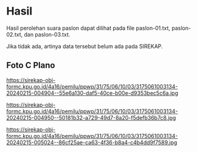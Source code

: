 # Hasil

Hasil perolehan suara paslon dapat dilihat pada file paslon-01.txt, paslon-02.txt, dan paslon-03.txt.

Jika tidak ada, artinya data tersebut belum ada pada SIREKAP.

## Foto C Plano

https://sirekap-obj-formc.kpu.go.id/4a16/pemilu/ppwp/31/75/06/10/03/3175061003134-20240215-004904--55e6a130-daf5-40ce-b00e-d9353bec5c6a.jpg

https://sirekap-obj-formc.kpu.go.id/4a16/pemilu/ppwp/31/75/06/10/03/3175061003134-20240215-004950--50181b32-a729-49d7-8a20-f5defb36b7c8.jpg

https://sirekap-obj-formc.kpu.go.id/4a16/pemilu/ppwp/31/75/06/10/03/3175061003134-20240215-005024--86cf25ae-ca63-4f36-b8a4-c4b4dd9f7589.jpg
